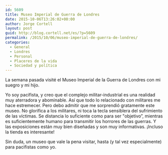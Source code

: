 ```yaml
---
id: 5609
title: Museo Imperial de Guerra de Londres
date: 2015-10-06T13:26:02+00:00
author: Jorge Cortell
layout: post
guid: http://blog.cortell.net/es/?p=5609
permalink: /2015/10/06/museo-imperial-de-guerra-de-londres/
categories:
  - General
  - Londres
  - Personal
  - Placeres de la vida
  - Sociedad y polí­tica
---
```


  
La semana pasada visité el Museo Imperial de la Guerra de Londres con mi suegro y mi hijo.

Yo soy pacifista, y creo que el complejo militar-industrial es una realidad muy aterradora y abominable. Así que todo lo relacionado con militares me hace estremecer. Pero debo admitir que me sorprendió gratamente este museo. No glorifica a los militares, ni toca la tecla sensiblera del sufrimiento de las víctimas. Se distancia lo suficiente como para ser "objetivo”, mientras es suficientemente humano para transmitir los horrores de las guerras. Y las exposiciones están muy bien diseñadas y son muy informativas. ¡Incluso la tienda es interesante!

Sin duda, un museo que vale la pena visitar, hasta (y tal vez especialmente) para pacifistas como yo.